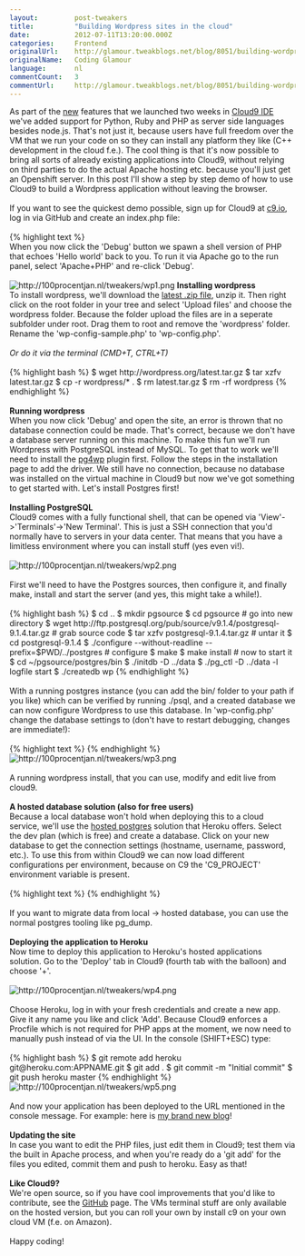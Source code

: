 ```yaml
---
layout:         post-tweakers
title:          "Building Wordpress sites in the cloud"
date:           2012-07-11T13:20:00.000Z
categories:     Frontend
originalUrl:    http://glamour.tweakblogs.net/blog/8051/building-wordpress-sites-in-the-cloud.html
originalName:   Coding Glamour
language:       nl
commentCount:   3
commentUrl:     http://glamour.tweakblogs.net/blog/8051/building-wordpress-sites-in-the-cloud.html#reacties
---
```


   <p class="article">As part of the <a href="http://c9.io/site/features/" rel="external">new</a> features
  that we launched two weeks in <a href="http://c9.io" rel="external">Cloud9 IDE</a> we&apos;ve
  added support for Python, Ruby and PHP as server side languages besides
  node.js. That&apos;s not just it, because users have full freedom over
  the VM that we run your code on so they can install any platform they like
  (C++ development in the cloud f.e.). The cool thing is that it&apos;s now
  possible to bring all sorts of already existing applications into Cloud9,
  without relying on third parties to do the actual Apache hosting etc. because
  you&apos;ll just get an Openshift server. In this post I&apos;ll show a
  step by step demo of how to use Cloud9 to build a Wordpress application
  without leaving the browser.
  <br>
  <br>If you want to see the quickest demo possible, sign up for Cloud9 at
  <a
  href="http://c9.io" rel="external">c9.io</a>, log in via GitHub and create an index.php file:
    <br>
    <br>
{% highlight text %}
<?php
echo 'Hello world'
{% endhighlight %}
    <br>
    <br>When you now click the &apos;Debug&apos; button we spawn a shell version
    of PHP that echoes &apos;Hello world&apos; back to you. To run it via Apache
    go to the run panel, select &apos;Apache+PHP&apos; and re-click &apos;Debug&apos;.
    <br>
    <br>
    <img src="http://100procentjan.nl/tweakers/wp1.png" title="http://100procentjan.nl/tweakers/wp1.png"
    alt="http://100procentjan.nl/tweakers/wp1.png">
    <!--more-->
<b>Installing wordpress</b>
    <br>To install wordpress, we&apos;ll download the <a href="http://wordpress.org/latest.zip"
    rel="external">latest .zip file</a>, unzip it. Then right click on the
    root folder in your tree and select &apos;Upload files&apos; and choose
    the wordpress folder. Because the folder upload the files are in a seperate
    subfolder under root. Drag them to root and remove the &apos;wordpress&apos;
    folder. Rename the &apos;wp-config-sample.php&apos; to &apos;wp-config.php&apos;.
    <br>
    <br>
<i>Or do it via the terminal (CMD+T, CTRL+T)</i>
    <br>
    <br>
{% highlight bash %}
$ wget http://wordpress.org/latest.tar.gz
$ tar xzfv latest.tar.gz
$ cp -r wordpress/* .
$ rm latest.tar.gz
$ rm -rf wordpress
{% endhighlight %}
    <br>
    <br>
<b>Running wordpress</b>
    <br>When you now click &apos;Debug&apos; and open the site, an error is thrown
    that no database connection could be made. That&apos;s correct, because
    we don&apos;t have a database server running on this machine. To make this
    fun we&apos;ll run Wordpress with PostgreSQL instead of MySQL. To get that
    to work we&apos;ll need to install the <a href="http://wordpress.org/extend/plugins/postgresql-for-wordpress/installation/"
    rel="external">pg4wp</a> plugin first. Follow the steps in the installation
    page to add the driver. We still have no connection, because no database
    was installed on the virtual machine in Cloud9 but now we&apos;ve got something
    to get started with. Let&apos;s install Postgres first!
    <br>
    <br>
<b>Installing PostgreSQL</b>
    <br>Cloud9 comes with a fully functional shell, that can be opened via &apos;View&apos;-&gt;&apos;Terminals&apos;-&gt;&apos;New
    Terminal&apos;. This is just a SSH connection that you&apos;d normally
    have to servers in your data center. That means that you have a limitless
    environment where you can install stuff (yes even vi!).
    <br>
    <br>
    <img src="http://100procentjan.nl/tweakers/wp2.png" title="http://100procentjan.nl/tweakers/wp2.png"
    alt="http://100procentjan.nl/tweakers/wp2.png">
    <br>
    <br>First we&apos;ll need to have the Postgres sources, then configure it,
    and finally make, install and start the server (and yes, this might take
    a while!).
    <br>
    <br>
{% highlight bash %}
$ cd ..
$ mkdir pgsource
$ cd pgsource            # go into new directory
$ wget http://ftp.postgresql.org/pub/source/v9.1.4/postgresql-9.1.4.tar.gz        # grab source code
$ tar xzfv postgresql-9.1.4.tar.gz         # untar it
$ cd postgresql-9.1.4
$ ./configure --without-readline --prefix=$PWD/../postgres         # configure
$ make
$ make install
# now to start it
$ cd ~/pgsource/postgres/bin
$ ./initdb -D ../data
$ ./pg_ctl -D ../data -l logfile start
$ ./createdb wp
{% endhighlight %}
    <br>
    <br>With a running postgres instance (you can add the bin/ folder to your
    path if you like) which can be verified by running ./psql, and a created
    database we can now configure Wordpress to use this database. In &apos;wp-config.php&apos;
    change the database settings to (don&apos;t have to restart debugging,
    changes are immediate!):
    <br>
    <br>
{% highlight text %}
<?php
define('DB_NAME', 'wp');
define('DB_USER', '');
define('DB_PASSWORD', '');
define('DB_HOST', 'localhost:5432');
define('DB_CHARSET', 'utf8');
define('DB_COLLATE', '');
?>
{% endhighlight %}
    <br>
    <img src="http://100procentjan.nl/tweakers/wp3.png" title="http://100procentjan.nl/tweakers/wp3.png"
    alt="http://100procentjan.nl/tweakers/wp3.png">
    <br>
    <br>A running wordpress install, that you can use, modify and edit live from
    cloud9.
    <br>
    <br>
<b>A hosted database solution (also for free users)</b>
    <br>Because a local database won&apos;t hold when deploying this to a cloud
    service, we&apos;ll use the <a href="https://postgres.heroku.com/" rel="external">hosted postgres</a> solution
    that Heroku offers. Select the dev plan (which is free) and create a database.
    Click on your new database to get the connection settings (hostname, username,
    password, etc.). To use this from within Cloud9 we can now load different
    configurations per environment, because on C9 the &apos;C9_PROJECT&apos;
    environment variable is present.
    <br>
    <br>
{% highlight text %}
<?php
if (getenv("C9_PROJECT")) {
    define('DB_NAME', 'wp');
    define('DB_USER', '');
    define('DB_PASSWORD', '');
    define('DB_HOST', 'localhost:5432');
}
else {
    define('DB_NAME', 'HEROKUDBNAME');
    define('DB_USER', 'HEROKUUSER');
    define('DB_PASSWORD', 'HEROKUPWD');
    define('DB_HOST', 'HEROKUHOST.compute-1.amazonaws.com:5432');
}
define('DB_CHARSET', 'utf8');
define('DB_COLLATE', '');
?>
{% endhighlight %}
    <br>
    <br>If you want to migrate data from local -&gt; hosted database, you can
    use the normal postgres tooling like pg_dump.
    <br>
    <br>
<b>Deploying the application to Heroku</b>
    <br>Now time to deploy this application to Heroku&apos;s hosted applications
    solution. Go to the &apos;Deploy&apos; tab in Cloud9 (fourth tab with the
    balloon) and choose &apos;+&apos;.
    <br>
    <br>
    <img src="http://100procentjan.nl/tweakers/wp4.png" title="http://100procentjan.nl/tweakers/wp4.png"
    alt="http://100procentjan.nl/tweakers/wp4.png">
    <br>
    <br>Choose Heroku, log in with your fresh credentials and create a new app.
    Give it any name you like and click &apos;Add&apos;. Because Cloud9 enforces
    a Procfile which is not required for PHP apps at the moment, we now need
    to manually push instead of via the UI. In the console (SHIFT+ESC) type:
    <br>
    <br>
{% highlight bash %}
$ git remote add heroku git@heroku.com:APPNAME.git
$ git add .
$ git commit -m "Initial commit"
$ git push heroku master
{% endhighlight %}
    <br>
    <img src="http://100procentjan.nl/tweakers/wp5.png" title="http://100procentjan.nl/tweakers/wp5.png"
    alt="http://100procentjan.nl/tweakers/wp5.png">
    <br>
    <br>And now your application has been deployed to the URL mentioned in the
    console message. For example: here is <a href="http://wordpressjan.herokuapp.com/"
    rel="external">my brand new blog</a>!
    <br>
    <br>
<b>Updating the site</b>
    <br>In case you want to edit the PHP files, just edit them in Cloud9; test
    them via the built in Apache process, and when you&apos;re ready do a &apos;git
    add&apos; for the files you edited, commit them and push to heroku. Easy
    as that!
    <br>
    <br>
<b>Like Cloud9?</b>
    <br>We&apos;re open source, so if you have cool improvements that you&apos;d
    like to contribute, see the <a href="http://github.com/ajaxorg/cloud9" rel="external">GitHub</a> page.
    The VMs terminal stuff are only available on the hosted version, but you
    can roll your own by install c9 on your own cloud VM (f.e. on Amazon).
    <br>
    <br>Happy coding!</p>
   
